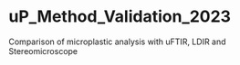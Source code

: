 # uP_Method_Validation_2023
Comparison of microplastic analysis with uFTIR, LDIR and Stereomicroscope
